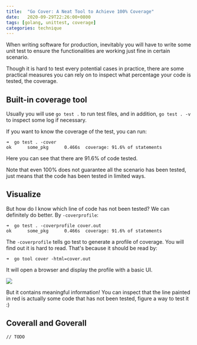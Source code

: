```yaml
---
title:  "Go Cover: A Neat Tool to Achieve 100% Coverage"
date:   2020-09-29T22:26:00+0800
tags: [golang, unittest, coverage]
categories: technique
---
```


When writing software for production, inevitably you will have to write 
some unit test to ensure the functionalities are working just fine in certain scenario.

Though it is hard to test every potential cases in practice, there are some practical measures you can rely on to inspect what percentage your code is tested, the coverage.

## Built-in coverage tool

Usually you will use `go test .` to run test files, and in addition, `go test . -v` to inspect some log if necessary.

If you want to know the coverage of the test, you can run:
```shell
➜  go test . -cover
ok      some_pkg      0.466s  coverage: 91.6% of statements
```

Here you can see that there are 91.6% of code tested.

Note that even 100% does not guarantee all the scenario has been tested, just means that the code has been tested in limited ways.

## Visualize

But how do I know which line of code has not been tested?
We can definitely do better. By `-coverprofile`:
```shell
➜  go test . -coverprofile cover.out
ok      some_pkg      0.466s  coverage: 91.6% of statements
```
The `-coverprofile` tells go test to generate a profile of coverage.
You will find out it is hard to read. That's because it should be read by:

```shell
➜  go tool cover -html=cover.out 
```

It will open a browser and display the profile with a basic UI.

![](https://i.imgur.com/igof2kb.png)

But it contains meaningful information! You can inspect that the line painted in red is actually some code that has not been tested, figure a way to test it :)

## Coverall and Goverall

`// TODO`